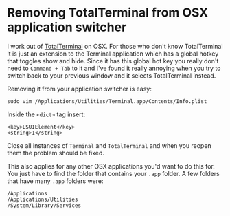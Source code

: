 # Removing TotalTerminal from OSX application switcher

I work out of [TotalTerminal](http://totalterminal.binaryage.com/) on OSX. For
those who don't know TotalTerminal it is just an extension to the Terminal
application which has a global hotkey that toggles show and hide. Since it has
this global hot key you really don't need to `Command + Tab` to it and I've
found it really annoying when you try to switch back to your previous window
and it selects TotalTerminal instead.

Removing it from your application switcher is easy:

```
sudo vim /Applications/Utilities/Terminal.app/Contents/Info.plist
```

Inside the `<dict>` tag insert:

```
<key>LSUIElement</key>
<string>1</string>
```

Close all instances of `Terminal` and `TotalTerminal` and when you reopen them
the problem should be fixed.

This also applies for any other OSX applications you'd want to do this for. You
just have to find the folder that contains your `.app` folder. A few folders
that have many `.app` folders were:

```
/Applications
/Applications/Utilities
/System/Library/Services
```
